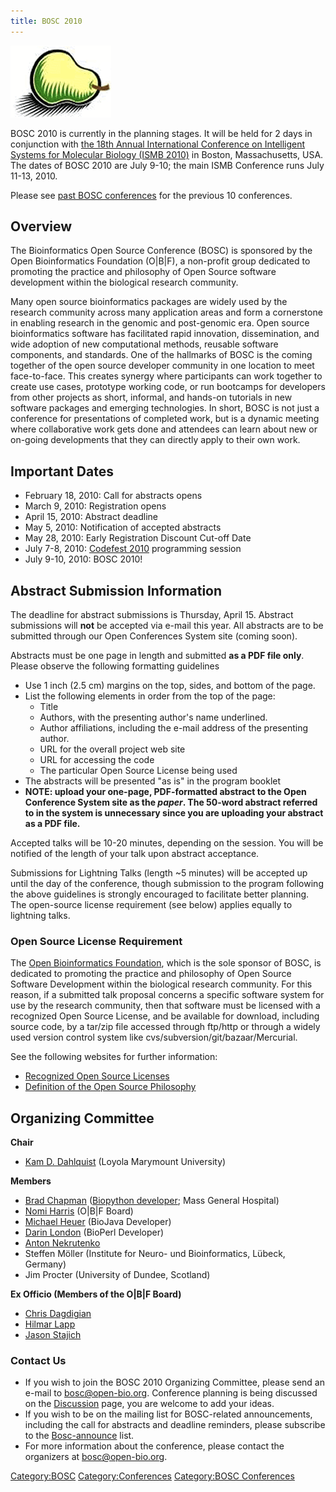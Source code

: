```yaml
---
title: BOSC 2010
---
```


![The Bosc Pair](Pear.png "The Bosc Pair")

BOSC 2010 is currently in the planning stages. It will be held for 2
days in conjunction with [the 18th Annual International Conference on
Intelligent Systems for Molecular Biology (ISMB
2010)](http://www.iscb.org/ismb2010) in Boston, Massachusetts, USA. The
dates of BOSC 2010 are July 9-10; the main ISMB Conference runs July
11-13, 2010.

Please see [past BOSC conferences](Past_BOSC_conferences "wikilink") for
the previous 10 conferences.

Overview
--------

The Bioinformatics Open Source Conference (BOSC) is sponsored by the
Open Bioinformatics Foundation (O|B|F), a non-profit group dedicated to
promoting the practice and philosophy of Open Source software
development within the biological research community.

Many open source bioinformatics packages are widely used by the research
community across many application areas and form a cornerstone in
enabling research in the genomic and post-genomic era. Open source
bioinformatics software has facilitated rapid innovation, dissemination,
and wide adoption of new computational methods, reusable software
components, and standards. One of the hallmarks of BOSC is the coming
together of the open source developer community in one location to meet
face-to-face. This creates synergy where participants can work together
to create use cases, prototype working code, or run bootcamps for
developers from other projects as short, informal, and hands-on
tutorials in new software packages and emerging technologies. In short,
BOSC is not just a conference for presentations of completed work, but
is a dynamic meeting where collaborative work gets done and attendees
can learn about new or on-going developments that they can directly
apply to their own work.

Important Dates
---------------

-   February 18, 2010: Call for abstracts opens
-   March 9, 2010: Registration opens
-   April 15, 2010: Abstract deadline
-   May 5, 2010: Notification of accepted abstracts
-   May 28, 2010: Early Registration Discount Cut-off Date
-   July 7-8, 2010: [Codefest 2010](Codefest_2010 "wikilink")
    programming session
-   July 9-10, 2010: BOSC 2010!

Abstract Submission Information
-------------------------------

The deadline for abstract submissions is Thursday, April 15. Abstract
submissions will **not** be accepted via e-mail this year. All abstracts
are to be submitted through our Open Conferences System site (coming
soon).

Abstracts must be one page in length and submitted **as a PDF file
only**. Please observe the following formatting guidelines

-   Use 1 inch (2.5 cm) margins on the top, sides, and bottom of
    the page.
-   List the following elements in order from the top of the page:
    -   Title
    -   Authors, with the presenting author's name underlined.
    -   Author affiliations, including the e-mail address of the
        presenting author.
    -   URL for the overall project web site
    -   URL for accessing the code
    -   The particular Open Source License being used
-   The abstracts will be presented "as is" in the program booklet
-   **NOTE: upload your one-page, PDF-formatted abstract to the Open
    Conference System site as the *paper*. The 50-word abstract referred
    to in the system is unnecessary since you are uploading your
    abstract as a PDF file.**

Accepted talks will be 10-20 minutes, depending on the session. You will
be notified of the length of your talk upon abstract acceptance.

Submissions for Lightning Talks (length ~5 minutes) will be accepted up
until the day of the conference, though submission to the program
following the above guidelines is strongly encouraged to facilitate
better planning. The open-source license requirement (see below) applies
equally to lightning talks.

### Open Source License Requirement

The [Open Bioinformatics Foundation](OBF "wikilink"), which is the sole
sponsor of BOSC, is dedicated to promoting the practice and philosophy
of Open Source Software Development within the biological research
community. For this reason, if a submitted talk proposal concerns a
specific software system for use by the research community, then that
software must be licensed with a recognized Open Source License, and be
available for download, including source code, by a tar/zip file
accessed through ftp/http or through a widely used version control
system like cvs/subversion/git/bazaar/Mercurial.

See the following websites for further information:

-   [Recognized Open Source
    Licenses](http://www.opensource.org/licenses/)
-   [Definition of the Open Source
    Philosophy](http://www.opensource.org/docs/definition.php)

Organizing Committee
--------------------

**Chair**

-   [Kam D. Dahlquist](http://myweb.lmu.edu/kdahlqui) (Loyola
    Marymount University)

**Members**

-   [Brad Chapman](http://bcbio.wordpress.com) ([Biopython
    developer](http://biopython.org); Mass General Hospital)
-   [Nomi Harris](http://www.linkedin.com/in/nomiharris) (O|B|F Board)
-   [Michael Heuer](http://biojava.org/wiki/Michael_Heuer)
    (BioJava Developer)
-   [Darin London](http://www.bioperl.org/wiki/Darin_London)
    (BioPerl Developer)
-   [Anton Nekrutenko](http://www.bx.psu.edu/~anton/)
-   Steffen Möller (Institute for Neuro- und Bioinformatics,
    Lübeck, Germany)
-   Jim Procter (University of Dundee, Scotland)

**Ex Officio (Members of the O|B|F Board)**

-   [Chris Dagdigian](http://www.bioperl.org/wiki/Chris_Dagdigian)
-   [Hilmar Lapp](http://www.bioperl.org/wiki/Hilmar_Lapp)
-   [Jason Stajich](http://www.bioperl.org/wiki/Jason_Stajich)

### Contact Us

-   If you wish to join the BOSC 2010 Organizing Committee, please send
    an e-mail to <bosc@open-bio.org>. Conference planning is being
    discussed on the [ Discussion](Talk:BOSC_2010 "wikilink") page, you
    are welcome to add your ideas.
-   If you wish to be on the mailing list for BOSC-related
    announcements, including the call for abstracts and deadline
    reminders, please subscribe to the
    [Bosc-announce](http://lists.open-bio.org/mailman/listinfo/bosc-announce) list.
-   For more information about the conference, please contact the
    organizers at [bosc@open-bio.org](mailto:bosc@openbio.org).

<Category:BOSC> <Category:Conferences> [Category:BOSC
Conferences](Category:BOSC_Conferences "wikilink")
